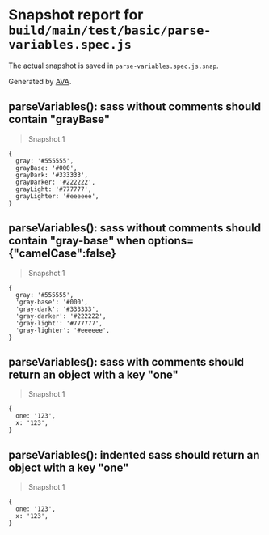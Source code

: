 # Snapshot report for `build/main/test/basic/parse-variables.spec.js`

The actual snapshot is saved in `parse-variables.spec.js.snap`.

Generated by [AVA](https://ava.li).

## parseVariables(): sass without comments should contain "grayBase"

> Snapshot 1

    {
      gray: '#555555',
      grayBase: '#000',
      grayDark: '#333333',
      grayDarker: '#222222',
      grayLight: '#777777',
      grayLighter: '#eeeeee',
    }

## parseVariables(): sass without comments should contain "gray-base" when options={"camelCase":false}

> Snapshot 1

    {
      gray: '#555555',
      'gray-base': '#000',
      'gray-dark': '#333333',
      'gray-darker': '#222222',
      'gray-light': '#777777',
      'gray-lighter': '#eeeeee',
    }

## parseVariables(): sass with comments should return an object with a key "one"

> Snapshot 1

    {
      one: '123',
      x: '123',
    }

## parseVariables(): indented sass should return an object with a key "one"

> Snapshot 1

    {
      one: '123',
      x: '123',
    }